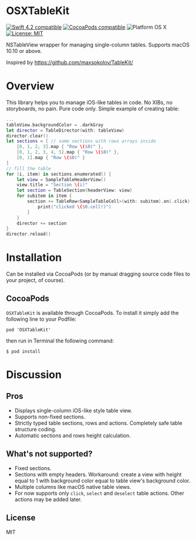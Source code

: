 # OSXTableKit

<p align="left">
	<a href="https://developer.apple.com/swift"><img src="https://img.shields.io/badge/Swift_4.2-compatible-4BC51D.svg?style=flat" alt="Swift 4.2 compatible" /></a>
	<a href="https://cocoapods.org/pods/osxtablekit"><img src="https://img.shields.io/badge/pod-0.1.1-blue.svg" alt="CocoaPods compatible" /></a>
	<img src="https://img.shields.io/badge/platform-osx-lightgray.svg?style=flat" alt="Platform OS X" />
	<a href="https://raw.githubusercontent.com/maxsokolov/tablekit/master/LICENSE"><img src="http://img.shields.io/badge/license-MIT-black.svg?style=flat" alt="License: MIT" /></a>
</p>

NSTableView wrapper for managing single-column tables. Supports macOS 10.10 or above.

Inspired by https://github.com/maxsokolov/TableKit/

# Overview
This library helps you to manage iOS-like tables in code. No XIBs, no storyboards, no pain. Pure code only. Simple example of creating table:
```swift
...
tableView.backgroundColor = .darkGray
let director = TableDirector(with: tableView)
director.clear()
let sections = [ // some sections with rows arrays inside
    [0, 1, 2, 3].map { "Row \($0)" },
    [0, 1, 2, 3, 4, 5].map { "Row \($0)" },
    [0, 1].map { "Row \($0)" }
]
// fill the table
for (i, item) in sections.enumerated() {
    let view = SampleTableHeaderView()
    view.title = "Section \(i)"
    let section = TableSection(headerView: view)
    for subitem in item {
        section += TableRow<SampleTableCell>(with: subitem).on(.click) {
            print("clicked \($0.cell!)")
        }
    }
    director += section
}
director.reload()
```

# Installation
Can be installed via CocoaPods (or by manual dragging source code files to your project, of course).
## CocoaPods
`OSXTableKit` is available through CocoaPods. To install it simply add the following line to your Podfile:
```
pod 'OSXTableKit'
```
then run in Terminal the following command:
```
$ pod install
```
# Discussion
## Pros
* Displays single-column iOS-like style table view.
* Supports non-fixed sections.
* Strictly typed table sections, rows and actions. Completely safe table structure coding.
* Automatic sections and rows height calculation.

## What's not supported?
* Fixed sections.
* Sections with empty headers. Workaround: create a view with height equal to 1 with background color equal to table view's background color.
* Multiple columns like macOS native table views.
* For now supports only `click`, `select` and `deselect` table actions. Other actions may be added later.

## License
MIT

